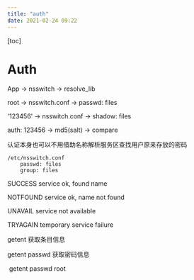 ```yaml
---
title: "auth"
date: 2021-02-24 09:22
---
```

[toc]



# Auth

App -> nsswitch -> resolve_lib

root -> nsswitch.conf -> passwd: files

'123456' -> nsswitch.conf -> shadow: files

auth: 123456 -> md5(salt) -> compare

认证本身也可以不用借助名称解析服务区查找用户原来存放的密码





```
/etc/nsswitch.conf
	passwd: files
	group: files
```



SUCCESS   service ok, found name

NOTFOUND   service ok, name not found 

UNAVAIL   service not available

TRYAGAIN   temporary service failure

getent 获取条目信息

   getent passwd    获取密码信息

​     getent passwd root



